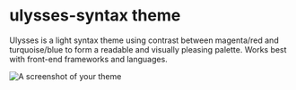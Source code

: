 # ulysses-syntax theme

Ulysses is a light syntax theme using contrast between magenta/red and turquoise/blue to form a readable and visually pleasing palette. Works best with front-end frameworks and languages.

![A screenshot of your theme](https://f.cloud.github.com/assets/69169/2289498/4c3cb0ec-a009-11e3-8dbd-077ee11741e5.gif)
